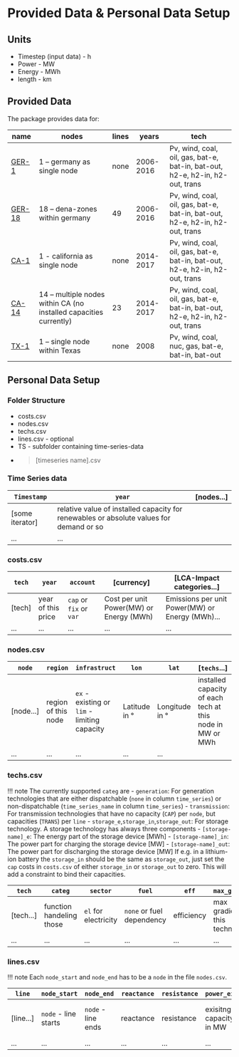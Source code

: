 # Provided Data & Personal Data Setup
## Units
- Timestep (input data) - h
- Power - MW
- Energy - MWh
- length - km

## Provided Data
The package provides data for:

| name   | nodes                                                | lines | years     | tech                                                                         |
|--------|------------------------------------------------------|-------|-----------|------------------------------------------------------------------------------|
| [GER-1](@ref)  | 1 – germany as single node                           | none  | 2006-2016 | Pv, wind, coal, oil, gas, bat-e, bat-in, bat-out, h2-e, h2-in, h2-out, trans |
| [GER-18](@ref) | 18 – dena-zones within germany                       | 49    | 2006-2016 | Pv, wind, coal, oil, gas, bat-e, bat-in, bat-out, h2-e, h2-in, h2-out, trans |
| [CA-1](@ref)   | 1 - california as single node                        | none  | 2014-2017 | Pv, wind, coal, oil, gas, bat-e, bat-in, bat-out, h2-e, h2-in, h2-out, trans |
| [CA-14](@ref)  | 14 – multiple nodes within CA (no installed capacities currently)| 23    | 2014-2017 | Pv, wind, coal, oil, gas, bat-e, bat-in, bat-out, h2-e, h2-in, h2-out, trans |
| [TX-1](@ref)   | 1 – single node within Texas                         | none  | 2008      | Pv, wind, coal, nuc, gas, bat-e, bat-in, bat-out                             |

## Personal Data Setup
### Folder Structure
- costs.csv
- nodes.csv
- techs.csv
- lines.csv - optional
- TS - subfolder containing time-series-data
- > [timeseries name].csv

### Time Series data
| `Timestamp`| `year` | [nodes...] |
|----------|------|------|
| [some iterator]| relative value of installed capacity for renewables or absolute values for demand or so |
|...| ...|

### costs.csv

| `tech`  |  `year` | `account` |[currency] | [LCA-Impact categories...] |
|-------|-------|---------|-----------|------------|
|[tech]| year of this price | `cap` or `fix` or `var` |Cost per unit Power(MW) or Energy (MWh) | Emissions per unit Power(MW) or Energy (MWh)...|
|...    | ... | ... | ... | ... |

### nodes.csv

|`node`|`region`|`infrastruct`|`lon` | `lat`|[`techs`...] |
|-------|--------|------------|------|------|-------------|
|[node...]|region of this node| `ex` - existing or `lim` - limiting capacity| Latitude in °| Longitude in °| installed capacity of each tech at this node in MW or MWh|
|...| ...| ...|...| ...|

### techs.csv
!!! note
    The currently supported `categ` are
    - `generation`: For generation technologies that are either dispatchable (`none` in column `time_series`) or non-dispatchable (`time_series_name` in column `time_series`)
    - `transmission`: For transmission technologies that have no capacity (`CAP`) per `node`, but capacities (`TRANS`)  per `line`
    - `storage_e`,`storage_in`,`storage_out`: For storage technology.
    A storage technology has always three components
    - `[storage-name]_e`: The energy part of the storage device [MWh]
    - `[storage-name]_in`: The power part for charging the storage device [MW]
    - `[storage-name]_out`: The power part for discharging the storage device [MW]
    If e.g. in a lithium-ion battery the `storage_in` should be the same as `storage_out`, just set the `cap` costs in `costs.csv` of either `storage_in` or `storage_out` to zero. This will add a constraint to bind their capacities.

|`tech`|`categ`|`sector`|`fuel`|`eff`|`max_gradient`|`time_series`|`lifetime`|`financial_lifetime`|`discount_rate`|
|-------|--------|------|-----|--------|-------|-----------------|------------|----------|--------------------|
|[tech...]| function handeling those |`el` for electricity|`none` or fuel dependency|efficiency |max gradient of this technology| `none` or time-series name of this tech|lifetime of an installed cap|time in which you have to pay back your loan| `discount_rate`|
|... |... |... |... |... |... |... |... |... |... |

### lines.csv
!!! note
    Each `node_start` and `node_end` has to be a `node` in the file `nodes.csv`.

|`line`|`node_start`|`node_end`|`reactance`|`resistance`|`power_ex`|`power_lim`|`voltage`|`circuits`|`length`|
|-------|------------|----------|-----------|------------|----------|-----------|---------|----------|--------|
|[line...]|`node` - line starts| `node` - line ends| reactance| resistance| exisitng capacity in MW | capacity limit in MW| voltage or description| number of circuits included| length in km|
|...| ...| ...|...| ...|...| ...| ...|...| ...|
